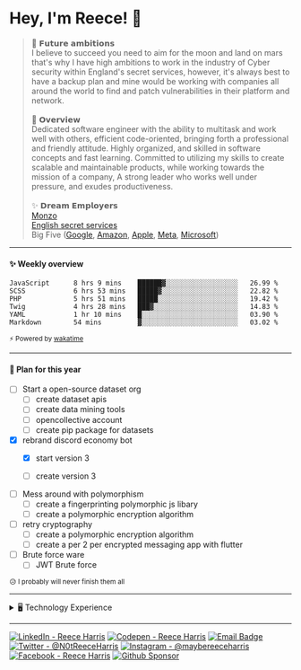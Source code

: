 
# Hey, I'm Reece! 👋

> 🚀 𝗙𝘂𝘁𝘂𝗿𝗲 𝗮𝗺𝗯𝗶𝘁𝗶𝗼𝗻𝘀 <br>
I believe to succeed you need to aim for the moon and land on mars that's why I have high ambitions to work in the industry of Cyber security within England's secret services, however, it's always best to have a backup plan and mine would be working with companies all around the world to find and patch vulnerabilities in their platform and network. <br> <br>
📝 𝗢𝘃𝗲𝗿𝘃𝗶𝗲𝘄 <br>
Dedicated software engineer with the ability to multitask and work well with others, efficient code-oriented, bringing forth a professional and friendly attitude. Highly organized, and skilled in software concepts and fast learning. Committed to utilizing my skills to create scalable and maintainable products, while working towards the mission of a company, A strong leader who works well under pressure, and exudes productiveness. <br> <br>
✨ 𝗗𝗿𝗲𝗮𝗺 𝗘𝗺𝗽𝗹𝗼𝘆𝗲𝗿𝘀 <br>
[Monzo](https://github.com/monzo) <br>
[English secret services](https://www.mi5.gov.uk/) <br>
Big Five ([Google](https://github.com/google), [Amazon](https://github.com/aws), [Apple](https://github.com/apple), [Meta](https://github.com/facebook), [Microsoft](https://github.com/microsoft)) <br>

---

#### ✨ Weekly overview
<!--START_SECTION:waka-->

```text
JavaScript      8 hrs 9 mins    ██████▓░░░░░░░░░░░░░░░░░░   26.99 %
SCSS            6 hrs 53 mins   █████▓░░░░░░░░░░░░░░░░░░░   22.82 %
PHP             5 hrs 51 mins   █████░░░░░░░░░░░░░░░░░░░░   19.42 %
Twig            4 hrs 28 mins   ███▓░░░░░░░░░░░░░░░░░░░░░   14.83 %
YAML            1 hr 10 mins    █░░░░░░░░░░░░░░░░░░░░░░░░   03.90 %
Markdown        54 mins         ▓░░░░░░░░░░░░░░░░░░░░░░░░   03.02 %
```

<!--END_SECTION:waka-->
<sub>⚡ Powered by [wakatime](https://wakatime.com/)</sub>

---

#### 📝 Plan for this year

- [ ] Start a open-source dataset org
  - [ ] create dataset apis
  - [ ] create data mining tools
  - [ ] opencollective account
  - [ ] create pip package for datasets
  
- [x] rebrand discord economy bot
  - [x] start version 3
  - [ ] create version 3 
  
  
- [ ] Mess around with polymorphism
  - [ ] create a fingerprinting polymorphic js libary
  - [ ] create a polymorphic encryption algorithm

- [ ] retry cryptography
  - [ ] create a polymorphic encryption algorithm
  - [ ] create a per 2 per encrypted messaging app with flutter
  
- [ ] Brute force ware
  - [ ] JWT Brute force

<sub>😥 I probably will never finish them all</sub>

---

<details>
  <summary>🖥️ Technology Experience</summary>
  
  ## Languages
  ![Javascript](https://img.shields.io/badge/Javascript-efd81d?style=for-the-badge&logo=javascript&logoColor=black)
  ![PHP](https://img.shields.io/badge/PHP-efd81d?style=for-the-badge&logo=PHP&logoColor=black)
  ![Perl](https://img.shields.io/badge/Perl-efd81d?style=for-the-badge&logo=Perl&logoColor=black)
  ![Python](https://img.shields.io/badge/Python-efd81d?style=for-the-badge&logo=Python&logoColor=black)
  ![Scss](https://img.shields.io/badge/Scss-efd81d?style=for-the-badge&logo=Sass&logoColor=black)
  ![Lua](https://img.shields.io/badge/Lua-efd81d?style=for-the-badge&logo=Lua&logoColor=black)
  ![Dart](https://img.shields.io/badge/Dart-efd81d?style=for-the-badge&logo=Dart&logoColor=black)
  ![Liquid](https://img.shields.io/badge/Liquid-efd81d?style=for-the-badge&logo=Shopify&logoColor=black)
  ![Bash](https://img.shields.io/badge/Bash-efd81d?style=for-the-badge&logo=GNU%20Bash&logoColor=black)
  ![Bash](https://img.shields.io/badge/Bash-efd81d?style=for-the-badge&logo=Bash&logoColor=black)
  
  ## Runtimes
  ![Node.js](https://img.shields.io/badge/Node.js-000000?style=for-the-badge&logo=node.js&logoColor=white)
  ![Flutter](https://img.shields.io/badge/Flutter-000000?style=for-the-badge&logo=Flutter&logoColor=white)
  
  ## frameworks
  ![Django](https://img.shields.io/badge/Django-000000?style=for-the-badge&logo=Django&logoColor=white)
  ![Flask](https://img.shields.io/badge/Flask-000000?style=for-the-badge&logo=Flask&logoColor=white)
  
  ![Symfony](https://img.shields.io/badge/Symfony-000000?style=for-the-badge&logo=symfony&logoColor=white)
  ![Laravel](https://img.shields.io/badge/Laravel-000000?style=for-the-badge&logo=Laravel&logoColor=white)
  
  ![Express](https://img.shields.io/badge/Express-000000?style=for-the-badge&logo=Express&logoColor=white)
  ![Vue.js](https://img.shields.io/badge/Vue.js-000000?style=for-the-badge&logo=Vue.js&logoColor=white)
  ![Svelte](https://img.shields.io/badge/Svelte-000000?style=for-the-badge&logo=Svelte&logoColor=white)
  
  ## Packages
  ![Tailwind CSS](https://img.shields.io/badge/Tailwind%20CSS-000000?style=for-the-badge&logo=Tailwind%20CSS&logoColor=white)
  ![Nodemailer](https://img.shields.io/badge/Nodemailer-000000?style=for-the-badge&logo=Node.js&logoColor=white)
  ![Passport](https://img.shields.io/badge/Passport-000000?style=for-the-badge&logo=Passport&logoColor=white)
  ![Bower](https://img.shields.io/badge/Bower-000000?style=for-the-badge&logo=Bower&logoColor=white)
  ![Webpack](https://img.shields.io/badge/Webpack-000000?style=for-the-badge&logo=Webpack&logoColor=white)
  ![MongoDB](https://img.shields.io/badge/MongoDB-000000?style=for-the-badge&logo=MongoDB&logoColor=white)
  
  ![Numpy](https://img.shields.io/badge/Numpy-000000?style=for-the-badge&logo=Numpy&logoColor=white)
  ![Requests](https://img.shields.io/badge/Requests-000000?style=for-the-badge&logo=Python&logoColor=white)
  ![Pandas](https://img.shields.io/badge/Pandas-000000?style=for-the-badge&logo=Pandas&logoColor=white)
  ![Matplotlib](https://img.shields.io/badge/Matplotlib-000000?style=for-the-badge&logo=Python&logoColor=white)
  ![Urllib3](https://img.shields.io/badge/Urllib3-000000?style=for-the-badge&logo=Python&logoColor=white)
  
  ## Serivices
  ![Shopify](https://img.shields.io/badge/Shopify-000000?style=for-the-badge&logo=Shopify&logoColor=white)
  ![Wordpress](https://img.shields.io/badge/Wordpress-000000?style=for-the-badge&logo=Wordpress&logoColor=white)
  ![Magento](https://img.shields.io/badge/Magento-000000?style=for-the-badge&logo=Magento&logoColor=white)
  ![Stripe](https://img.shields.io/badge/Stripe-000000?style=for-the-badge&logo=Stripe&logoColor=white)
  ![Firebase](https://img.shields.io/badge/Firebase-000000?style=for-the-badge&logo=Firebase&logoColor=white)
  
</details>

---

[![LinkedIn - Reece Harris](https://img.shields.io/badge/LinkedIn-0077B5?style=for-the-badge&logo=linkedin&logoColor=white)](https://www.linkedin.com/in/notreeceharris)
[![Codepen - Reece Harris](https://img.shields.io/badge/CodePen-1e1f26?style=for-the-badge&logo=codepen&logoColor=white)](https://codepen.io/notreeceharris)
[![Email Badge](https://img.shields.io/badge/Email-D14836?style=for-the-badge&logo=Mail.Ru&logoColor=white)](mailto:reeceharris@email.com)
[![Twitter - @N0tReeceHarris](https://img.shields.io/badge/Twitter-1DA1F2?style=for-the-badge&logo=twitter&logoColor=white)](https://twitter.com/N0tReeceHarris)
[![Instagram - @maybereeceharris](https://img.shields.io/badge/Instagram-E4405F?style=for-the-badge&logo=instagram&logoColor=white )](https://www.instagram.com/maybereeceharris)
[![Facebook - Reece Harris](https://img.shields.io/badge/Facebook-1877F2?style=for-the-badge&logo=facebook&logoColor=white)](https://www.facebook.com/reece.harris.754)
[![Github Sponsor](https://img.shields.io/badge/Sponsor-ca5d9e?style=for-the-badge&logo=github&logoColor=white)](https://github.com/sponsors/NotReeceHarris)
